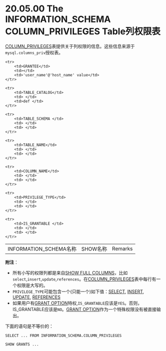 # 20.05.00 The INFORMATION_SCHEMA COLUMN_PRIVILEGES Table列权限表

[COLUMN_PRIVILEGES](./20.05.00_The_INFORMATION_SCHEMA_COLUMN_PRIVILEGES_Table.md)表提供关于列权限的信息。这些信息来源于`mysql.columns_priv`授权表。

<table>
    <tr>
        <td>INFORMATION_SCHEMA名称</td>
		<td>SHOW名称</td>
		<td>Remarks</td>
    </tr>   
 
	<tr>
        <td>GRANTEE</td>
		<td></td>
		<td>'user_name'@'host_name' value</td>
    </tr>
	    
	<tr>
        <td>TABLE_CATALOG</td>
		<td> </td>
		<td>def </td>
    </tr>

	<tr>
        <td>TABLE_SCHEMA </td>
		<td> </td>
		<td> </td>
    </tr>

    <tr>
        <td>TABLE_NAME</td>
		<td> </td>
		<td> </td>
    </tr>

    <tr>
        <td>COLUMN_NAME</td>
		<td> </td>
		<td> </td>
    </tr>

    <tr>
        <td>PRIVILEGE_TYPE</td>
		<td> </td>
		<td> </td>
    </tr>

	<tr>
        <td>IS_GRANTABLE </td>
		<td> </td>
		<td> </td>
    </tr>
</table>

**附注**：

- 所有小写的权限列都是来自[SHOW FULL COLUMNS](../Chapter_13/13.07.05_SHOW_Syntax.md#13.07.05.06)，比如`select`,`insert`,`update`,`references`。在[COLUMN_PRIVILEGES](./20.05.00_The_INFORMATION_SCHEMA_COLUMN_PRIVILEGES_Table.md)表中每行有一个权限是大写的。 
- `PRIVILEGE_TYPE`可能包含一个(只能一个)如下值：[SELECT](../Chapter_13/13.02.09_SELECT_Syntax.md), [INSERT](../Chapter_13/13.02.05_INSERT_Syntax.md), [UPDATE](../Chapter_13/13.02.11_UPDATE_Syntax.md), [REFERENCES](../Chapter_06/06.02.01_Privileges_Provided_by_MySQL.md)
- 如果用户有[GRANT OPTION](../Chapter_06/06.02.01_Privileges_Provided_by_MySQL.md)特权,`IS_GRANTABLE`应该是`YES`。否则，IS_GRANTABLE应该是`NO`。[GRANT OPTION](../Chapter_06/06.02.01_Privileges_Provided_by_MySQL.md)作为一个特殊权限没有被直接输出。

下面的语句是不等价的：

	SELECT ... FROM INFORMATION_SCHEMA.COLUMN_PRIVILEGES
	
	SHOW GRANTS ...